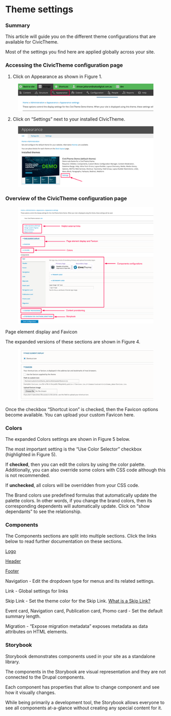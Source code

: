 # Theme settings

### Summary <a href="#civicthemeconfiguration-summary" id="civicthemeconfiguration-summary"></a>

This article will guide you on the different theme configurations that are available for CivicTheme.

Most of the settings you find here are applied globally across your site.

### Accessing the CivicTheme configuration page <a href="#civicthemeconfiguration-accessingthecivicthemeconfigurationpage" id="civicthemeconfiguration-accessingthecivicthemeconfigurationpage"></a>

1. Click on Appearance as shown in Figure 1.

<figure><img src="../.gitbook/assets/64eb74bb-6571-4cca-b032-891db0a53412.png" alt=""><figcaption></figcaption></figure>

2. Click on “Settings” next to your installed CIvicTheme.

<figure><img src="../.gitbook/assets/31b2eea2-e4b8-48bc-bcfc-e7fbf344735c.png" alt=""><figcaption></figcaption></figure>

### Overview of the CivicTheme configuration page <a href="#civicthemeconfiguration-overviewofthecivicthemeconfigurationpage" id="civicthemeconfiguration-overviewofthecivicthemeconfigurationpage"></a>

<figure><img src="../.gitbook/assets/65d7dac1-5441-4e71-88dc-eb1c6512a111.png" alt=""><figcaption></figcaption></figure>



Page element display and Favicon

The expanded versions of these sections are shown in Figure 4.

<figure><img src="../.gitbook/assets/0d81c5b7-33ef-4137-af48-91296556965c.png" alt=""><figcaption></figcaption></figure>

Once the checkbox “Shortcut icon” is checked, then the Favicon options become available. You can upload your custom Favicon here.

### Colors <a href="#civicthemeconfiguration-colors" id="civicthemeconfiguration-colors"></a>

The expanded Colors settings are shown in Figure 5 below.



The most important setting is the “Use Color Selector” checkbox (highlighted in Figure 5).

If **checked**, then you can edit the colors by using the color palette. Additionally, you can also override some colors with CSS code although this is not recommended.

If **unchecked**, all colors will be overridden from your CSS code.

The Brand colors use predefined formulas that automatically update the palette colors. In other words, if you change the brand colors, then its corresponding dependents will automatically update. Click on “show dependants” to see the relationship.



### Components <a href="#civicthemeconfiguration-components" id="civicthemeconfiguration-components"></a>

The Components sections are split into multiple sections. Click the links below to read further documentation on these sections.

[Logo](broken-reference)

[Header](broken-reference)

[Footer](broken-reference)

Navigation - Edit the dropdown type for menus and its related settings.

Link - Global settings for links

Skip Link - Set the theme color for the Skip Link. [What is a Skip Link?](https://en.wikipedia.org/wiki/Skip\_link)

Event card, Navigation card, Publication card, Promo card - Set the default summary length.

Migration - “Expose migration metadata” exposes metadata as data attributes on HTML elements.

### Storybook <a href="#civicthemeconfiguration-storybookfor-your_theme-theme" id="civicthemeconfiguration-storybookfor-your_theme-theme"></a>

Storybook demonstrates components used in your site as a standalone library.

The components in the Storybook are visual representation and they are not connected to the Drupal components.

Each component has properties that allow to change component and see how it visually changes.

While being primarily a development tool, the Storybook allows everyone to see all components at-a-glance without creating any special content for it.
